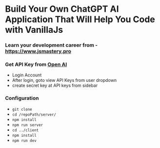 # Build Your Own ChatGPT AI Application That Will Help You Code with VanillaJs

### Learn your development career from - https://www.jsmastery.pro

### Get API Key from [Open AI](https://openai.com/api/)

- Login Account
- After login, goto view API Keys from user dropdown
- create secret key at API keys from sidebar

### Configuration
- ```git clone ```
- ``` cd /repoPath/server/ ```
- ``` npm install ```
- ``` npm run server ```
- ``` cd ../client ```
- ``` npm install ```
- ``` npm run dev ```
